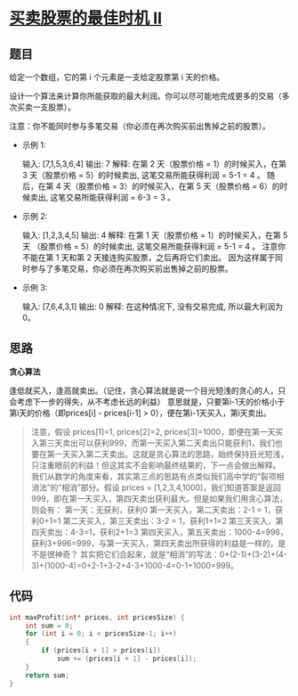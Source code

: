 # [买卖股票的最佳时机 II](https://leetcode-cn.com/problems/best-time-to-buy-and-sell-stock-ii/)

## 题目

给定一个数组，它的第 i 个元素是一支给定股票第 i 天的价格。

设计一个算法来计算你所能获取的最大利润。你可以尽可能地完成更多的交易（多次买卖一支股票）。

注意：你不能同时参与多笔交易（你必须在再次购买前出售掉之前的股票）。

- 示例 1:

  输入: [7,1,5,3,6,4]
  输出: 7
  解释: 在第 2 天（股票价格 = 1）的时候买入，在第 3 天（股票价格 = 5）的时候卖出, 这笔交易所能获得利润 = 5-1 = 4 。
       随后，在第 4 天（股票价格 = 3）的时候买入，在第 5 天（股票价格 = 6）的时候卖出, 这笔交易所能获得利润 = 6-3 = 3 。

- 示例 2:

  输入: [1,2,3,4,5]
  输出: 4
  解释: 在第 1 天（股票价格 = 1）的时候买入，在第 5 天 （股票价格 = 5）的时候卖出, 这笔交易所能获得利润 = 5-1 = 4 。
       注意你不能在第 1 天和第 2 天接连购买股票，之后再将它们卖出。
       因为这样属于同时参与了多笔交易，你必须在再次购买前出售掉之前的股票。

- 示例 3:

  输入: [7,6,4,3,1]
  输出: 0
  解释: 在这种情况下, 没有交易完成, 所以最大利润为 0。

## 思路

**贪心算法**

逢低就买入，逢高就卖出。（记住，贪心算法就是说一个目光短浅的贪心的人，只会考虑下一步的得失，从不考虑长远的利益）
意思就是，只要第i-1天的价格小于第i天的价格（即prices[i] - prices[i-1] > 0），便在第i-1天买入，第i天卖出。

> 注意，假设 prices[1]=1, prices[2]=2, prices[3]=1000，即便在第一天买入第三天卖出可以获利999，而第一天买入第二天卖出只能获利1，我们也要在第一天买入第二天卖出。这就是贪心算法的思路，始终保持目光短浅，只注重眼前的利益！但这其实不会影响最终结果的，下一点会做出解释。
> 我们从数学的角度来看，其实第三点的思路有点类似我们高中学的“裂项相消法”的“相消”部分。假设 prices = [1,2,3,4,1000]，我们知道答案是返回999，即在第一天买入，第四天卖出获利最大。但是如果我们用贪心算法，则会有：
> 第一天：无获利，获利0
> 第一天买入，第二天卖出：2-1 = 1，获利0+1=1
> 第二天买入，第三天卖出：3-2 = 1，获利1+1=2
> 第三天买入，第四天卖出：4-3=1，获利2+1=3
> 第四天买入，第五天卖出：1000-4=996，获利3+996=999，与第一天买入，第四天卖出所获得的利益是一样的，是不是很神奇？
> 其实把它们合起来，就是“相消”的写法：0+(2-1)+(3-2)+(4-3)+(1000-4)=0+2-1+3-2+4-3+1000-4=0-1+1000=999。

## 代码

```C
int maxProfit(int* prices, int pricesSize) {
    int sum = 0;
    for (int i = 0; i < pricesSize-1; i++)
    {
        if (prices[i + 1] > prices[i])
            sum += (prices[i + 1] - prices[i]);
    }
    return sum;
}
```

